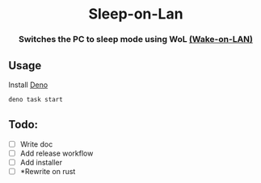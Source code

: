 <h1 align="center">Sleep-on-Lan</h1>
<h3 align="center">Switches the PC to sleep mode using WoL <a href="https://wikipedia.org/wiki/Wake-on-LAN">(Wake-on-LAN)</a></h3>

## Usage

Install [Deno](https://deno.com)

```sh
deno task start
```

## Todo:
- [ ] Write doc
- [ ] Add release workflow
- [ ] Add installer
- [ ] *Rewrite on rust
